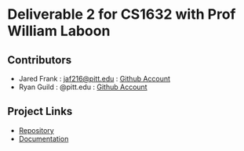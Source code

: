 # Deliverable 2 for CS1632 with Prof William Laboon

## Contributors
* Jared Frank : jaf216@pitt.edu : [Github Account](https://github.com/jfrank1120)
* Ryan Guild : @pitt.edu : [Github Account](https://github.com/RyanGuild)

## Project Links
* [Repository](https://github.com/jfrank1120/D2)
* [Documentation](https://docs.google.com/document/d/1vrOcC9eKZlSzyyxUyCFsmkUtCKN6l4gGdWzz-k8Ol_U/edit?usp=sharing)
